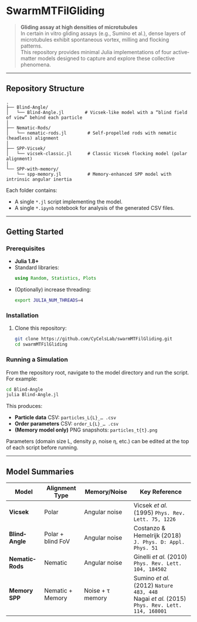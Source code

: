 # SwarmMTFilGliding

> **Gliding assay at high densities of microtubules**  
> In certain in vitro gliding assays (e.g., Sumino et al.), dense layers of microtubules exhibit spontaneous vortex, milling and flocking patterns.  
> This repository provides minimal Julia implementations of four active‐matter models designed to capture and explore these collective phenomena.

---

## Repository Structure

```text
.
├── Blind-Angle/
│   └── Blind-Angle.jl        # Vicsek-like model with a “blind field of view” behind each particle
│
├── Nematic-Rods/
│   └── nematic-rods.jl        # Self‐propelled rods with nematic (headless) alignment
│
├── SPP-Vicsek/
│   └── vicsek-classic.jl      # Classic Vicsek flocking model (polar alignment)
│
└── SPP-with-memory/
    └── spp-memory.jl          # Memory‐enhanced SPP model with intrinsic angular inertia
```

Each folder contains:
- A single `*.jl` script implementing the model.
- A single `*.ipynb` notebook for analysis of the generated CSV files.

---

## Getting Started

### Prerequisites

- **Julia 1.8+**  
- Standard libraries:
  ```julia
  using Random, Statistics, Plots
  ```
- (Optionally) increase threading:
  ```bash
  export JULIA_NUM_THREADS=4
  ```

### Installation

1. Clone this repository:
   ```bash
   git clone https://github.com/CyCelsLab/swarmMTFilGliding.git
   cd swarmMTFilGliding
   ```
### Running a Simulation

From the repository root, navigate to the model directory and run the script. For example:

```bash
cd Blind-Angle
julia Blind-Angle.jl
```

This produces:
- **Particle data** CSV: `particles_L{L}_… .csv`
- **Order parameters** CSV: `order_L{L}_… .csv`
- **(Memory model only)** PNG snapshots: `particles_t{t}.png`

Parameters (domain size L, density ρ, noise η, etc.) can be edited at the top of each script before running.

---

## Model Summaries

| Model            | Alignment Type        | Memory/Noise      | Key Reference                                       |
| ---------------- | --------------------- | ----------------- | ----------------------------------------------------|
| **Vicsek**       | Polar                 | Angular noise     | Vicsek *et al.* (1995) `Phys. Rev. Lett. 75, 1226`   |
| **Blind‐Angle**  | Polar + blind FoV     | Angular noise     | Costanzo & Hemelrijk (2018) `J. Phys. D: Appl. Phys. 51` |
| **Nematic‐Rods** | Nematic               | Angular noise     | Ginelli *et al.* (2010) `Phys. Rev. Lett. 104, 184502` |
| **Memory SPP**   | Nematic + Memory      | Noise + τ memory  | Sumino *et al.* (2012) `Nature 483, 448` <br>Nagai *et al.* (2015) `Phys. Rev. Lett. 114, 168001` |
